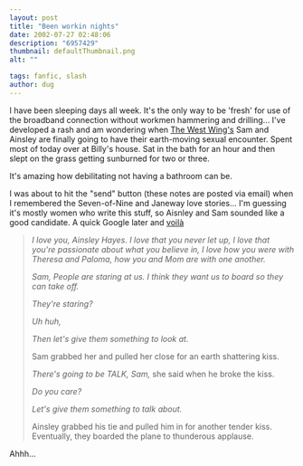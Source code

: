 ```yaml
---
layout: post
title: "Been workin nights"
date: 2002-07-27 02:48:06
description: "6957429"
thumbnail: defaultThumbnail.png
alt: ""

tags: fanfic, slash
author: dug
---
```


<p>I have been sleeping days all week. It's the only way to be 'fresh' for use of the broadband connection without workmen hammering and drilling... I've developed a rash and am wondering when <a href="http://www.pbs.org/newshour/media/west_wing/sorkin.html">The West Wing's</a> Sam and Ainsley are finally going to have their earth-moving sexual encounter. Spent most of today over at Billy's house. Sat in the bath for an hour and then slept on the grass getting sunburned for two or three.</p>

<p>It's amazing how debilitating not having a bathroom can be.</p>

<p>I was about to hit the "send" button (these notes are posted via email) when I remembered the Seven-of-Nine and Janeway love stories... I'm guessing it's mostly women who write this stuff, so Aisnley and Sam sounded like a good candidate. A quick Google later and <a href="http://westwingstories.com/archive/stories/c-e/eb_IntensiveCare.htm">voil&agrave;</a></p>

<blockquote><p><i>I love you, Ainsley Hayes. I love that you never let up, I love that you're passionate about what you believe in, I love how you were with Theresa and Paloma, how you and Mom are with one another.</p>

<p>Sam, People are staring at us. I think they want us to board so they can take off.</p>

<p>They're staring?</p>

<p>Uh huh,</p>

<p>Then let's give them something to look at.</i></p>

<p>Sam grabbed her and pulled her close for an earth shattering kiss.</p>

<p><i>There's going to be <span class="caps">TALK,</span> Sam, </i>she said when he broke the kiss.</p>

<p><i>Do you care?</p>

<p>Let's give them something to talk about.</i></p>

<p>Ainsley grabbed his tie and pulled him in for another tender kiss. Eventually, they boarded the plane to thunderous applause.</p></blockquote>

<p>Ahhh...</p>
